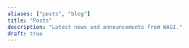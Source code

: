 ```yaml
---
aliases: ["posts", "blog"]
title: "Posts"
description: "Latest news and announcements from WASI."
draft: true
---
```

